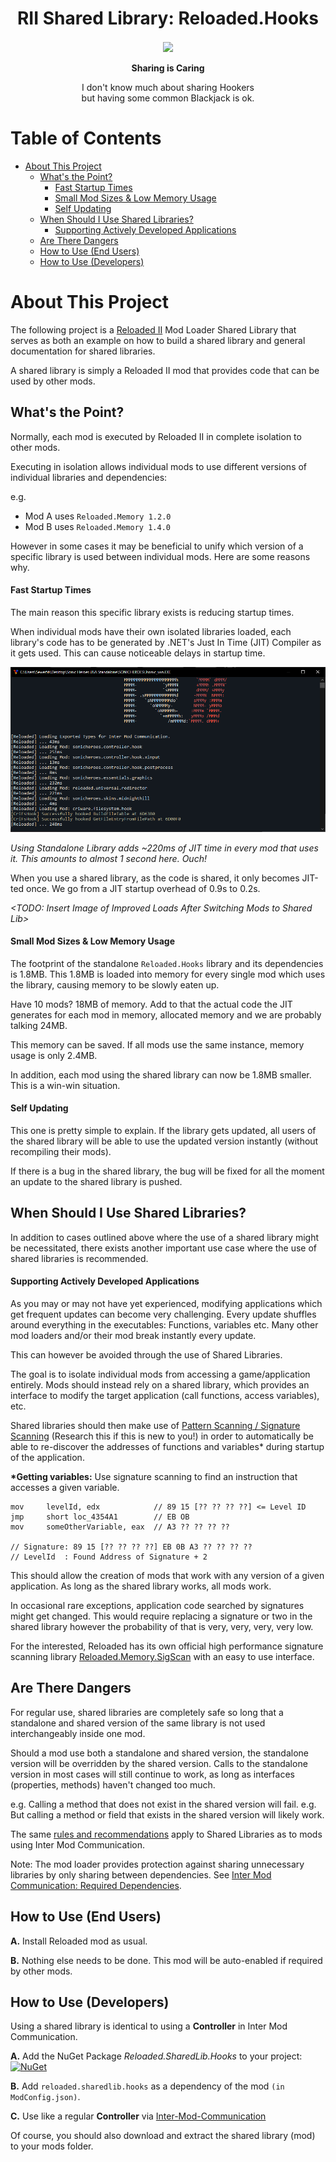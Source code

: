 <div align="center">
	<h1>RII Shared Library: Reloaded.Hooks</h1>
	<img src="https://i.imgur.com/BjPn7rU.png" width="150" align="center" />
	<br/> <br/>
	<strong>Sharing is Caring</strong>
    <p>I don't know much about sharing Hookers<br/>
    but having some common Blackjack is ok.</p>
</div>

# Table of Contents

- [About This Project](#about-this-project)
  - [What's the Point?](#whats-the-point)
      - [Fast Startup Times](#fast-startup-times)
      - [Small Mod Sizes & Low Memory Usage](#small-mod-sizes-low-memory-usage)
      - [Self Updating](#self-updating)
  - [When Should I Use Shared Libraries?](#when-should-i-use-shared-libraries)
      - [Supporting Actively Developed Applications](#supporting-actively-developed-applications)
  - [Are There Dangers](#are-there-dangers)
  - [How to Use (End Users)](#how-to-use-end-users)
  - [How to Use (Developers)](#how-to-use-developers)


# About This Project

The following project is a [Reloaded II](https://github.com/Reloaded-Project/Reloaded-II) Mod Loader Shared Library that serves as both an example on how to build a shared library and general documentation for shared libraries. 

A shared library is simply a Reloaded II mod that provides code that can be used by other mods.

## What's the Point?
Normally, each mod is executed by Reloaded II in complete isolation to other mods.

Executing in isolation allows individual mods to use different versions of individual libraries and dependencies: 

e.g. 
- Mod A uses `Reloaded.Memory 1.2.0`
- Mod B uses `Reloaded.Memory 1.4.0`

However in some cases it may be beneficial to unify which version of a specific library is used between individual mods. Here are some reasons why.


#### Fast Startup Times
The main reason this specific library exists is reducing startup times.

When individual mods have their own isolated libraries loaded, each library's code has to be generated by .NET's Just In Time (JIT) Compiler as it gets used. This can cause noticeable delays in startup time.

![LoadTimeExample](./Images/LoadTimeExample.png)

*Using Standalone Library adds ~220ms of JIT time in every mod that uses it. This amounts to almost 1 second here. Ouch!*

When you use a shared library, as the code is shared, it only becomes JIT-ted once. We go from a JIT startup overhead of 0.9s to 0.2s.

*<TODO: Insert Image of Improved Loads After Switching Mods to Shared Lib>*

#### Small Mod Sizes & Low Memory Usage

The footprint of the standalone `Reloaded.Hooks` library and its dependencies is 1.8MB. This 1.8MB is loaded into memory for every single mod which uses the library, causing memory to be slowly eaten up. 

Have 10 mods? 18MB of memory. Add to that the actual code the JIT generates for each mod in memory, allocated memory and we are probably talking 24MB.

This memory can be saved. If all mods use the same instance, memory usage is only 2.4MB.

In addition, each mod using the shared library can now be 1.8MB smaller. This is a win-win situation.

#### Self Updating

This one is pretty simple to explain. If the library gets updated, all users of the shared library will be able to use the updated version instantly (without recompiling their mods).

If there is a bug in the shared library, the bug will be fixed for all the moment an update to the shared library is pushed.


## When Should I Use Shared Libraries?

In addition to cases outlined above where the use of a shared library might be necessitated, there exists another important use case where the use of shared libraries is recommended.

#### Supporting Actively Developed Applications

As you may or may not have yet experienced, modifying applications which get frequent updates can become very challenging. Every update shuffles around everything in the executables: Functions, variables etc. Many other mod loaders and/or their mod break instantly every update.

This can however be avoided through the use of Shared Libraries.

The goal is to isolate individual mods from accessing a game/application entirely. Mods should instead rely on a shared library, which provides an interface to modify the target application (call functions, access variables), etc.

Shared libraries should then make use of [Pattern Scanning / Signature Scanning](https://wiki.alliedmods.net/Signature_Scanning) (Research this if this is new to you!) in order to automatically be able to re-discover the addresses of functions and variables\* during startup of the application.

**\*Getting variables:** Use signature scanning to find an instruction that accesses a given variable.

```
mov     levelId, edx            // 89 15 [?? ?? ?? ??] <= Level ID
jmp     short loc_4354A1 		// EB OB
mov     someOtherVariable, eax  // A3 ?? ?? ?? ??

// Signature: 89 15 [?? ?? ?? ??] EB 0B A3 ?? ?? ?? ??
// LevelId  : Found Address of Signature + 2
```

This should allow the creation of mods that work with any version of a given application.
As long as the shared library works, all mods work.

In occasional rare exceptions, application code searched by signatures might get changed. This would require replacing a signature or two in the shared library however the probability of that is very, very, very, very low.

For the interested, Reloaded has its own official high performance signature scanning library [Reloaded.Memory.SigScan](https://github.com/Reloaded-Project/Reloaded.Memory.SigScan) with an easy to use interface.

## Are There Dangers
For regular use, shared libraries are completely safe so long that a standalone and shared version of the same library is not used interchangeably inside one mod.

Should a mod use both a standalone and shared version, the standalone version will be overridden by the shared version. Calls to the standalone version in most cases will still continue to work, as long as interfaces (properties, methods) haven't changed too much. 

e.g. Calling a method that does not exist in the shared version will fail.
e.g. But calling a method or field that exists in the shared version will likely work.

The same [rules and recommendations](https://github.com/Reloaded-Project/Reloaded-II/blob/master/Docs/InterModCommunication.md#interface-dlls-are-immutable) apply to Shared Libraries as to mods using Inter Mod Communication.

Note: The mod loader provides protection against sharing unnecessary libraries by only sharing between dependencies. See [Inter Mod Communication: Required Dependencies](https://github.com/Reloaded-Project/Reloaded-II/blob/master/Docs/InterModCommunication.md#required-dependencies).

## How to Use (End Users)

**A.** Install Reloaded mod as usual.

**B.** Nothing else needs to be done. This mod will be auto-enabled if required by other mods.

## How to Use (Developers)
Using a shared library is identical to using a **Controller** in Inter Mod Communication.

**A.** Add the NuGet Package *Reloaded.SharedLib.Hooks* to your project: <a href="https://www.nuget.org/packages/Reloaded.SharedLib.Hooks"><img src="https://img.shields.io/nuget/v/Reloaded.SharedLib.Hooks.svg" alt="NuGet" /></a>

**B.** Add `reloaded.sharedlib.hooks` as a dependency of the mod `(in ModConfig.json)`.

**C.** Use like a regular **Controller** via [Inter-Mod-Communication](https://github.com/Reloaded-Project/Reloaded-II/blob/master/Docs/InterModCommunication.md#required-dependencies)

Of course, you should also download and extract the shared library (mod) to your mods folder.

